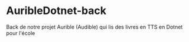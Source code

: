 # AuribleDotnet-back
Back de notre projet Aurible (Audible) qui lis des livres en TTS en Dotnet pour l'école  
